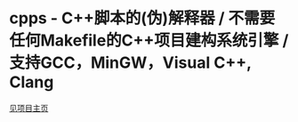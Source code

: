 # cpps - C++脚本的(伪)解释器 / 不需要任何Makefile的C++项目建构系统引擎 / 支持GCC，MinGW，Visual C++, Clang

[见项目主页](https://duyanning.gitee.io/cpps/)

